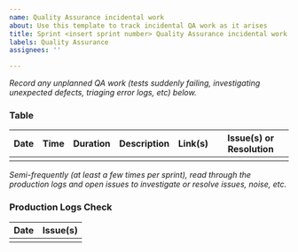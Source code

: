 ```yaml
---
name: Quality Assurance incidental work
about: Use this template to track incidental QA work as it arises
title: Sprint <insert sprint number> Quality Assurance incidental work
labels: Quality Assurance
assignees: ''

---
```

  
_Record any unplanned QA work (tests suddenly failing, investigating unexpected defects, triaging error logs, etc) below._

### Table
| Date | Time | Duration | Description | Link(s) | Issue(s) or Resolution |
| -- | -- | -- | -- | -- | -- |
| | | | | | |
  
_Semi-frequently (at least a few times per sprint), read through the production logs and open issues to investigate or resolve issues, noise, etc._

### Production Logs Check
| Date | Issue(s) |
| ---- | -------- |
| | |
  
